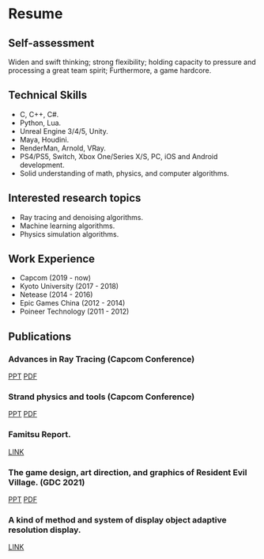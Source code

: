 # Resume

## Self-assessment
Widen and swift thinking; strong flexibility; holding capacity to pressure and processing a great team spirit; Furthermore, a game hardcore.

## Technical Skills
- C, C++, C#.
- Python, Lua.
- Unreal Engine 3/4/5, Unity.
- Maya, Houdini.
- RenderMan, Arnold, VRay.
- PS4/PS5, Switch, Xbox One/Series X/S, PC, iOS and Android development.
- Solid understanding of math, physics, and computer algorithms.

## Interested research topics
- Ray tracing and denoising algorithms.
- Machine learning algorithms.
- Physics simulation algorithms.

## Work Experience
- Capcom (2019 - now)								       		
- Kyoto University (2017 - 2018) 			        		
- Netease (2014 - 2016)
- Epic Games China (2012 - 2014)
- Poineer Technology (2011 - 2012)

## Publications

### Advances in Ray Tracing (Capcom Conference)
[PPT](https://docs.google.com/presentation/d/15vVO_L7BPAHslzRAcZjLxA903gR0lOLi/edit?usp=sharing&ouid=104164761622210374759&rtpof=true&sd=true)
[PDF](https://drive.google.com/file/d/1MwpeBnWJQHXiAo4GBf-Fqbtg2tVQUfOa/view?usp=sharing)

### Strand physics and tools (Capcom Conference)
[PPT](https://docs.google.com/presentation/d/1V-SIkmCO_--ZZc323DbMI54iaz1MJKTP/edit?usp=sharing&ouid=104164761622210374759&rtpof=true&sd=true)
[PDF](https://drive.google.com/file/d/1M7ksvfJ7fnPhcXpsgFnhORCj5qzy7OOp/view?usp=sharing)

### Famitsu Report. 
[LINK](https://www.famitsu.com/news/202108/06228484.html)

### The game design, art direction, and graphics of Resident Evil Village. (GDC 2021)
[PPT](https://docs.google.com/presentation/d/1pOkxDIdji9tmIw08zZgv_wh6D7_mzwlY/edit?usp=sharing&ouid=104164761622210374759&rtpof=true&sd=true)
[PDF](https://drive.google.com/file/d/1Yzt-yi2SKq7sNuM6lrNKAR9iyr3lBk_v/view?usp=sharing)

### A kind of method and system of display object adaptive resolution display.
[LINK](https://patents.google.com/patent/CN105225201A/ar)
